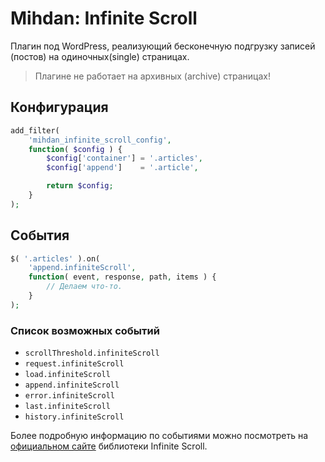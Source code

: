 # Mihdan: Infinite Scroll

Плагин под WordPress, реализующий бесконечную подгрузку записей (постов) на одиночных(single) страницах.

> Плагине не работает на архивных (archive) страницах!

## Конфигурация

```php
add_filter(
    'mihdan_infinite_scroll_config',
    function( $config ) { 
        $config['container'] = '.articles',
        $config['append']    = '.article',

        return $config;
    }
);
```

## События

```php
$( '.articles' ).on(
	'append.infiniteScroll',
	function( event, response, path, items ) {
		// Делаем что-то.
	}
);
```

### Список возможных событий

* `scrollThreshold.infiniteScroll`
* `request.infiniteScroll`
* `load.infiniteScroll`
* `append.infiniteScroll`
* `error.infiniteScroll`
* `last.infiniteScroll`
* `history.infiniteScroll`

Более подробную информацию по событиями можно посмотреть на [официальном сайте](https://infinite-scroll.com/events.html#infinite-scroll-events) библиотеки Infinite Scroll.
